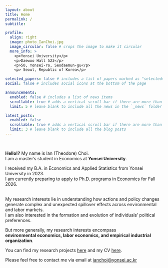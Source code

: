 ```yaml
---
layout: about
title: Home
permalink: /
subtitle: 

profile:
  align: right
  image: photo_IanChoi.jpg
  image_circular: false # crops the image to make it circular
  more_info: >
    <p>Yonsei University</p>
    <p>Daewoo Hall 523</p>
    <p>50, Yonsei-ro, Seodaemun-gu</p>
    <p> Seoul, Republic of Korea</p>

selected_papers: false # includes a list of papers marked as "selected={true}"
social: false # includes social icons at the bottom of the page

announcements:
  enabled: false # includes a list of news items
  scrollable: true # adds a vertical scroll bar if there are more than 3 news items
  limit: 5 # leave blank to include all the news in the `_news` folder

latest_posts:
  enabled: false
  scrollable: true # adds a vertical scroll bar if there are more than 3 new posts items
  limit: 3 # leave blank to include all the blog posts
---
```


&nbsp;  

**Hello!?** My name is Ian (Theodore) Choi.   
I am a master’s student in Economics at **Yonsei University**.    

I received my B.A. in Economics and Applied Statistics from Yonsei University in 2023.  
I am currently preparing to apply to Ph.D. programs in Economics for Fall 2026.   
&nbsp; 


My research interests lie in understanding how actions and policy changes generate complex and unexpected spillover effects across environmental and labor markets.   
I am also interested in the formation and evolution of individuals’ political preferences.   

But more generally, my research interests encompass   
**environmental economics, labor economics, and empirical industrial organization**.   

You can find my research projects [here](/research/) and my CV [here](/assets/pdf/CV_(October_2025).pdf). 
&nbsp;   

Please feel free to contact me via email at ianchoi@yonsei.ac.kr